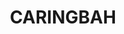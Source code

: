 ---
lastmod: '2025-04-06T06:05:20+00:00'
latitude: -34.05494
layout: suburb
longitude: 151.120091
postcode: '2229'
state: NSW
title: CARINGBAH
url: /nsw/caringbah/
---